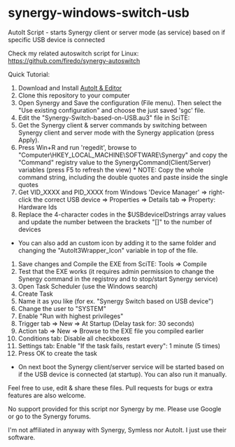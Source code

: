 # synergy-windows-switch-usb
AutoIt Script - starts Synergy client or server mode (as service) based on if specific USB device is connected

Check my related autoswitch script for Linux: https://github.com/firedo/synergy-autoswitch

Quick Tutorial:
1. Download and Install [AutoIt & Editor](https://www.autoitscript.com/site/autoit/downloads/)
1. Clone this repository to your computer
1. Open Synergy and Save the configuration (File menu). Then select the "Use existing configuration" and choose the just saved 'sgc' file.
1. Edit the "Synergy-Switch-based-on-USB.au3" file in SciTE:
  1. Get the Synergy client & server commands by switching between Synergy client and server mode with the Synergy application (press Apply).
  1. Press Win+R and run 'regedit', browse to "Computer\HKEY_LOCAL_MACHINE\SOFTWARE\Synergy" and copy the "Command" registry value to the SynergyCommand(Client/Server) variables (press F5 to refresh the view)
    * NOTE: Copy the whole command string, including the double quotes and paste inside the single quotes
  1. Get VID_XXXX and PID_XXXX from Windows 'Device Manager' => right-click the correct USB device => Properties => Details tab => Property: Hardware Ids
  1. Replace the 4-character codes in the $USBdeviceIDstrings array values and update the number between the brackets "[]" to the number of devices
  * You can also add an custom icon by adding it to the same folder and changing the "AutoIt3Wrapper_Icon" variable in top of the file.
1. Save changes and Compile the EXE from SciTE: Tools => Compile
1. Test that the EXE works (it requires admin permission to change the Synergy command in the registroy and to stop/start Synergy service)
1. Open Task Scheduler (use the Windows search)
  1. Create Task
  1. Name it as you like (for ex. "Synergy Switch based on USB device")
  1. Change the user to "SYSTEM"
  1. Enable "Run with highest privileges"
  1. Trigger tab => New => At Startup (Delay task for: 30 seconds)
  1. Action tab => New => Browse to the EXE file you compiled earlier
  1. Conditions tab: Disable all checkboxes
  1. Settings tab: Enable "If the task fails, restart every": 1 minute (5 times)
  1. Press OK to create the task
* On next boot the Synergy client/server service will be started based on if the USB device is connected (at startup). You can also run it manually.

Feel free to use, edit & share these files. Pull requests for bugs or extra features are also welcome.

No support provided for this script nor Synergy by me. Please use Google or go to the Synergy forums.

I'm not affiliated in anyway with Synergy, Symless nor AutoIt. I just use their software.


